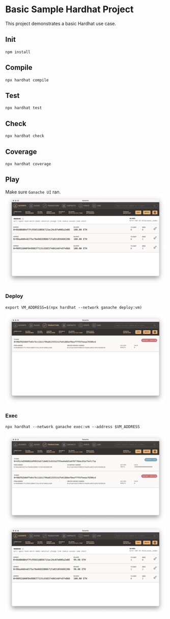 # Basic Sample Hardhat Project

This project demonstrates a basic Hardhat use case.

## Init

```shell
npm install
```

## Compile

```shell
npx hardhat compile
```

## Test

```shell
npx hardhat test
```

## Check

```shell
npx hardhat check
```

## Coverage

```shell
npx hardhat coverage
```

## Play

Make sure `Ganache UI` ran.
![init](/docs/init.png)

### Deploy

```shell
export VM_ADDRESS=$(npx hardhat --network ganache deploy:vm)
```

![deploy](/docs/deploy.png)

### Exec

```shell
npx hardhat --network ganache exec:vm --address $VM_ADDRESS
```

![exec-tx](/docs/exec-1.png)
![exec](/docs/exec-2.png)
